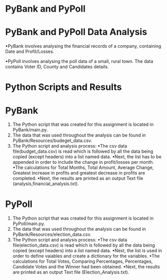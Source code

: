 # PyBank and PyPoll

# PyBank and PyPoll Data Analysis

•PyBank involves analysing the financial records of a company, containing Date and Profit/Losses.

•PyPoll involves analysing the poll data of a small, rural town. The data contains Voter ID, County and Candidates details.

# Python Scripts and Results

# PyBank

1. The Python script that was created for this assignment is located in PyBank/main.py.
2. The data that was used throughout the analysis can be found in PyBank/Resources/budeget_data.csv.
3. The Python script and analysis process:
            •The csv data file(budget_data.csv) is read which is followed by all the data being copied (except headers) into a list named data. 
            •Next, the list has to be appended in order to include the change in profit/losses per month. 
            •The calculations for Total Months, Total Amount, Average Change, Greatest increase in profits and greatest decrease in profits are completed.
            •Next, the results are printed as an output Text file (analysis,financial_analysis.txt).
            
# PyPoll

1. The Python script that was created for this assignment is located in PyPoll/main.py.
2. The data that was used throughout the analysis can be found in PyBank/Resources/election_data.csv.
3. The Python script and analysis process:
            •The csv data file(election_data.csv) is read which is followed by all the data being copied (except headers) into a list named data. 
            •Next, the list is used in order to define vaiables and create a dictionary for the variables. 
            •The calculations for Total Votes, Comparing Percentages, Percentages, Candidate Votes and the Winner had been obtained.
            •Next, the results are printed as an output Text file (Election_Analysis.txt).
            
